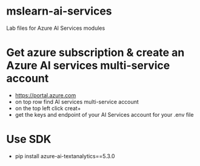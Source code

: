 # mslearn-ai-services
Lab files for Azure AI Services modules

# Get azure subscription & create an Azure AI services multi-service account 
- https://portal.azure.com
- on top row find AI services multi-service account
- on the top left click creat+
- get the keys and endpoint of your AI Services account for your .env file

# Use SDK
-  pip install azure-ai-textanalytics==5.3.0

